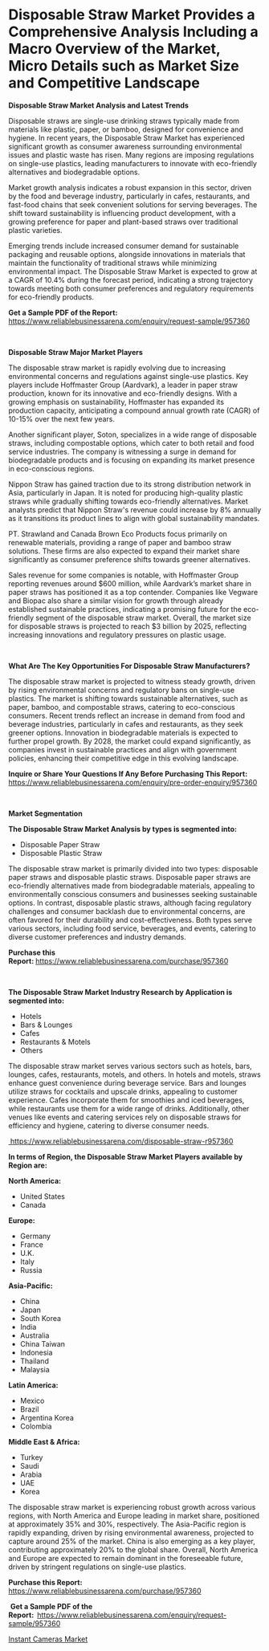 <p><h1>Disposable Straw Market Provides a Comprehensive Analysis Including a Macro Overview of the Market, Micro Details such as Market Size and Competitive Landscape</h1></p><p><strong>Disposable Straw Market Analysis and Latest Trends</strong></p>
<p><p>Disposable straws are single-use drinking straws typically made from materials like plastic, paper, or bamboo, designed for convenience and hygiene. In recent years, the Disposable Straw Market has experienced significant growth as consumer awareness surrounding environmental issues and plastic waste has risen. Many regions are imposing regulations on single-use plastics, leading manufacturers to innovate with eco-friendly alternatives and biodegradable options.</p><p>Market growth analysis indicates a robust expansion in this sector, driven by the food and beverage industry, particularly in cafes, restaurants, and fast-food chains that seek convenient solutions for serving beverages. The shift toward sustainability is influencing product development, with a growing preference for paper and plant-based straws over traditional plastic varieties.</p><p>Emerging trends include increased consumer demand for sustainable packaging and reusable options, alongside innovations in materials that maintain the functionality of traditional straws while minimizing environmental impact. The Disposable Straw Market is expected to grow at a CAGR of 10.4% during the forecast period, indicating a strong trajectory towards meeting both consumer preferences and regulatory requirements for eco-friendly products.</p></p>
<p><strong>Get a Sample PDF of the Report:&nbsp;</strong> <a href="https://www.reliablebusinessarena.com/enquiry/request-sample/957360?utm_campaign=3443&utm_medium=2&utm_source=Github&utm_content=ia&utm_term=04042025&utm_id=disposable-straw">https://www.reliablebusinessarena.com/enquiry/request-sample/957360</a></p>
<p>&nbsp;</p>
<p><strong>Disposable Straw Major Market Players</strong></p>
<p><p>The disposable straw market is rapidly evolving due to increasing environmental concerns and regulations against single-use plastics. Key players include Hoffmaster Group (Aardvark), a leader in paper straw production, known for its innovative and eco-friendly designs. With a growing emphasis on sustainability, Hoffmaster has expanded its production capacity, anticipating a compound annual growth rate (CAGR) of 10-15% over the next few years.</p><p>Another significant player, Soton, specializes in a wide range of disposable straws, including compostable options, which cater to both retail and food service industries. The company is witnessing a surge in demand for biodegradable products and is focusing on expanding its market presence in eco-conscious regions.</p><p>Nippon Straw has gained traction due to its strong distribution network in Asia, particularly in Japan. It is noted for producing high-quality plastic straws while gradually shifting towards eco-friendly alternatives. Market analysts predict that Nippon Straw's revenue could increase by 8% annually as it transitions its product lines to align with global sustainability mandates.</p><p>PT. Strawland and Canada Brown Eco Products focus primarily on renewable materials, providing a range of paper and bamboo straw solutions. These firms are also expected to expand their market share significantly as consumer preference shifts towards greener alternatives.</p><p>Sales revenue for some companies is notable, with Hoffmaster Group reporting revenues around $600 million, while Aardvark’s market share in paper straws has positioned it as a top contender. Companies like Vegware and Biopac also share a similar vision for growth through already established sustainable practices, indicating a promising future for the eco-friendly segment of the disposable straw market. Overall, the market size for disposable straws is projected to reach $3 billion by 2025, reflecting increasing innovations and regulatory pressures on plastic usage.</p></p>
<p>&nbsp;</p>
<p><strong>What Are The Key Opportunities For Disposable Straw Manufacturers?</strong></p>
<p><p>The disposable straw market is projected to witness steady growth, driven by rising environmental concerns and regulatory bans on single-use plastics. The market is shifting towards sustainable alternatives, such as paper, bamboo, and compostable straws, catering to eco-conscious consumers. Recent trends reflect an increase in demand from food and beverage industries, particularly in cafes and restaurants, as they seek greener options. Innovation in biodegradable materials is expected to further propel growth. By 2028, the market could expand significantly, as companies invest in sustainable practices and align with government policies, enhancing their competitive edge in this evolving landscape.</p></p>
<p><strong>Inquire or Share Your Questions If Any Before Purchasing This Report:</strong> <a href="https://www.reliablebusinessarena.com/enquiry/pre-order-enquiry/957360?utm_campaign=3443&utm_medium=2&utm_source=Github&utm_content=ia&utm_term=04042025&utm_id=disposable-straw">https://www.reliablebusinessarena.com/enquiry/pre-order-enquiry/957360</a></p>
<p>&nbsp;</p>
<p><strong>Market Segmentation</strong></p>
<p><strong>The Disposable Straw Market Analysis by types is segmented into:</strong></p>
<p><ul><li>Disposable Paper Straw</li><li>Disposable Plastic Straw</li></ul></p>
<p><p>The disposable straw market is primarily divided into two types: disposable paper straws and disposable plastic straws. Disposable paper straws are eco-friendly alternatives made from biodegradable materials, appealing to environmentally conscious consumers and businesses seeking sustainable options. In contrast, disposable plastic straws, although facing regulatory challenges and consumer backlash due to environmental concerns, are often favored for their durability and cost-effectiveness. Both types serve various sectors, including food service, beverages, and events, catering to diverse customer preferences and industry demands.</p></p>
<p><strong>Purchase this Report:&nbsp;</strong><a href="https://www.reliablebusinessarena.com/purchase/957360?utm_campaign=3443&utm_medium=2&utm_source=Github&utm_content=ia&utm_term=04042025&utm_id=disposable-straw">https://www.reliablebusinessarena.com/purchase/957360</a></p>
<p>&nbsp;</p>
<p><strong>The Disposable Straw Market Industry Research by Application is segmented into:</strong></p>
<p><ul><li>Hotels</li><li>Bars & Lounges</li><li>Cafes</li><li>Restaurants & Motels</li><li>Others</li></ul></p>
<p><p>The disposable straw market serves various sectors such as hotels, bars, lounges, cafes, restaurants, motels, and others. In hotels and motels, straws enhance guest convenience during beverage service. Bars and lounges utilize straws for cocktails and upscale drinks, appealing to customer experience. Cafes incorporate them for smoothies and iced beverages, while restaurants use them for a wide range of drinks. Additionally, other venues like events and catering services rely on disposable straws for efficiency and hygiene, catering to diverse consumer needs.</p></p>
<p><a href="https://www.reliablebusinessarena.com/disposable-straw-r957360?utm_campaign=3443&utm_medium=2&utm_source=Github&utm_content=ia&utm_term=04042025&utm_id=disposable-straw">&nbsp;https://www.reliablebusinessarena.com/disposable-straw-r957360</a></p>
<p><strong>In terms of Region, the Disposable Straw Market Players available by Region are:</strong></p>
<p>
    <p> <strong> North America: </strong>
        <ul>
            <li>United States</li>
            <li>Canada</li>
        </ul>
        </p> 
    <p> <strong> Europe: </strong>
        <ul>
            <li>Germany</li>
            <li>France</li>
            <li>U.K.</li>
            <li>Italy</li>
            <li>Russia</li>
        </ul>
        </p> 
    <p> <strong> Asia-Pacific: </strong>
        <ul>
            <li>China</li>
            <li>Japan</li>
            <li>South Korea</li>
            <li>India</li>
            <li>Australia</li>
            <li>China Taiwan</li>
            <li>Indonesia</li>
            <li>Thailand</li>
            <li>Malaysia</li>
        </ul>
        </p> 
    <p> <strong> Latin America: </strong>
        <ul>
            <li>Mexico</li>
            <li>Brazil</li>
            <li>Argentina Korea</li>
            <li>Colombia</li>
        </ul>
        </p> 
    <p> <strong> Middle East & Africa: </strong>
        <ul>
            <li>Turkey</li>
            <li>Saudi</li>
            <li>Arabia</li>
            <li>UAE</li>
            <li>Korea</li>
        </ul>
    </p>
    </p>
<p><p>The disposable straw market is experiencing robust growth across various regions, with North America and Europe leading in market share, positioned at approximately 35% and 30%, respectively. The Asia-Pacific region is rapidly expanding, driven by rising environmental awareness, projected to capture around 25% of the market. China is also emerging as a key player, contributing approximately 20% to the global share. Overall, North America and Europe are expected to remain dominant in the foreseeable future, driven by stringent regulations on single-use plastics.</p></p>
<p><strong>Purchase this Report: </strong><a href="https://www.reliablebusinessarena.com/purchase/957360?utm_campaign=3443&utm_medium=2&utm_source=Github&utm_content=ia&utm_term=04042025&utm_id=disposable-straw">https://www.reliablebusinessarena.com/purchase/957360</a></p>
<p>&nbsp;<strong>Get a Sample PDF of the Report:&nbsp;&nbsp;</strong><a href="https://www.reliablebusinessarena.com/enquiry/request-sample/957360?utm_campaign=3443&utm_medium=2&utm_source=Github&utm_content=ia&utm_term=04042025&utm_id=disposable-straw">https://www.reliablebusinessarena.com/enquiry/request-sample/957360</a></p>
<p><strong></strong></p>
<p><p><a href="https://github.com/debowflaggqw/Market-Research-Report-List-1/blob/main/instant-cameras-market.md?utm_campaign=3443&utm_medium=2&utm_source=Github&utm_content=ia&utm_term=04042025&utm_id=disposable-straw">Instant Cameras Market</a></p></p>